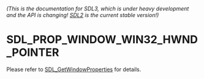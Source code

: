 ###### (This is the documentation for SDL3, which is under heavy development and the API is changing! [SDL2](https://wiki.libsdl.org/SDL2/) is the current stable version!)
# SDL_PROP_WINDOW_WIN32_HWND_POINTER

Please refer to [SDL_GetWindowProperties](SDL_GetWindowProperties) for details.

